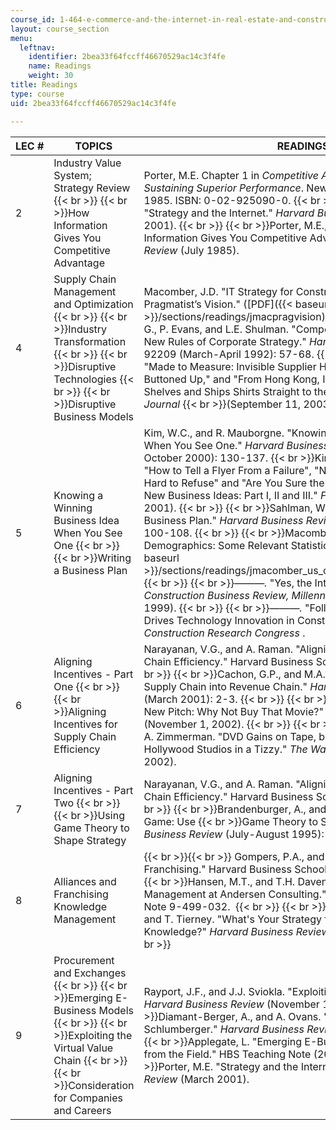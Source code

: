 ```yaml
---
course_id: 1-464-e-commerce-and-the-internet-in-real-estate-and-construction-spring-2004
layout: course_section
menu:
  leftnav:
    identifier: 2bea33f64fccff46670529ac14c3f4fe
    name: Readings
    weight: 30
title: Readings
type: course
uid: 2bea33f64fccff46670529ac14c3f4fe

---
```


| LEC # | TOPICS | READINGS |
| --- | --- | --- |
| 2 | Industry Value System; Strategy Review  {{< br >}}  {{< br >}}How Information Gives You Competitive Advantage | Porter, M.E. Chapter 1 in _Competitive Advantage: Creating and Sustaining Superior Performance_. New York, NY: The Free Press, 1985. ISBN: 0-02-925090-0.  {{< br >}}_  {{< br >}}———._ "Strategy and the Internet." _Harvard Business Review_ (March 2001).  {{< br >}}  {{< br >}}Porter, M.E., and V.E. Millar. "How Information Gives You Competitive Advantage." _Harvard Business Review_ (July 1985).   |
| 4 | Supply Chain Management and Optimization  {{< br >}}  {{< br >}}Industry Transformation  {{< br >}}  {{< br >}}Disruptive Technologies  {{< br >}}  {{< br >}}Disruptive Business Models | Macomber, J.D. "IT Strategy for Construction Companies: A Pragmatist’s Vision." ([PDF]({{< baseurl >}}/sections/readings/jmacpragvision))  {{< br >}}  {{< br >}}Stalk, G., P. Evans, and L.E. Shulman. "Competing on Capabilities: The New Rules of Corporate Strategy." _Harvard Business Review_, no. 92209 (March-April 1992): 57-68.  {{< br >}}  {{< br >}}Kahn, G. "Made to Measure: Invisible Supplier Has Penney's Shirts All Buttoned Up," and "From Hong Kong, It Tracks Sales, Restocks Shelves and Ships Shirts Straight to the Store." _The Wall Street Journal_  {{< br >}}(September 11, 2003). |
| 5 | Knowing a Winning Business Idea When You See One  {{< br >}}  {{< br >}}Writing a Business Plan | Kim, W.C., and R. Mauborgne. "Knowing a Winning Business Idea When You See One." _Harvard Business Review_ (September-October 2000): 130-137.  {{< br >}}Kim, W.C., and R. Mauborgne. "How to Tell a Flyer From a Failure", "Now Name a Price That's Hard to Refuse" and "Are You Sure the World is Ready for You?, New Business Ideas: Part I, II and III." _Financial Times_ (January 2001).  {{< br >}}  {{< br >}}Sahlman, W.A. "How to Write a Great Business Plan." _Harvard Business Review_ (July-August 1997): 100-108.  {{< br >}}  {{< br >}}Macomber, J.D. "US Construction Demographics: Some Relevant Statistics to Consider." ([PDF]({{< baseurl >}}/sections/readings/jmacomber_us_construction_demographics))  {{< br >}}  {{< br >}}_———._ "Yes, the Internet Changes Everything." _Construction Business Review, Millennium Edition_ (December 1999).  {{< br >}}  {{< br >}}_———._ "Follow the Money:  What Really Drives Technology Innovation in Construction." _2003 ASCE Construction Research Congress_ . |
| 6 | Aligning Incentives - Part One  {{< br >}}  {{< br >}}Aligning Incentives for Supply Chain Efficiency | Narayanan, V.G., and A. Raman. "Aligning Incentives for Supply Chain Efficiency." Harvard Business School Note 9-600-110.  {{< br >}}  {{< br >}}Cachon, G.P., and M.A. Lariviere. "Turning the Supply Chain into Revenue Chain." _Harvard Business Review_ (March 2001): 2-3.  {{< br >}}  {{< br >}}Peers, M. "Blockbuster's New Pitch: Why Not Buy That Movie?" _The_ _Wall Street Journal_ (November 1, 2002).  {{< br >}}  {{< br >}}Orwall, B., M. Peers, and A. Zimmerman. "DVD Gains on Tape, but Economics Have Hollywood Studios in a Tizzy." _The Wall Street Journal_ (February 5, 2002). |
| 7 | Aligning Incentives - Part Two  {{< br >}}  {{< br >}}Using Game Theory to Shape Strategy | Narayanan, V.G., and A. Raman. "Aligning Incentives for Supply Chain Efficiency." Harvard Business School Note 9-600-110.  {{< br >}}  {{< br >}}Brandenburger, A., and B. Nalebuff. "The Right Game: Use  {{< br >}}Game Theory to Shape Strategy." _Harvard Business Review_ (July-August 1995): 57-71. |
| 8 | Alliances and Franchising Knowledge Management |  {{< br >}}{{< br >}} Gompers, P.A., and C.M. Conneely. "A Note on Franchising." Harvard Business School Note 297-108.  {{< br >}}  {{< br >}}Hansen, M.T., and T.H. Davenport. "Knowledge Management at Andersen Consulting." Harvard Business School Note 9-499-032.   {{< br >}}  {{< br >}}Hansen, M.T., N. Nohria, and T. Tierney. "What's Your Strategy for Managing Knowledge?" _Harvard Business Review_ (March 1999). {{< br >}}{{< br >}}  |
| 9 | Procurement and Exchanges  {{< br >}}  {{< br >}}Emerging E-Business Models  {{< br >}}  {{< br >}}Exploiting the Virtual Value Chain  {{< br >}}  {{< br >}}Consideration for Companies and Careers | Rayport, J.F., and J.J. Sviokla. "Exploiting the Virtual Value Chain." _Harvard Business Review_ (November 1995).  {{< br >}}  {{< br >}}Diamant-Berger, A., and A. Ovans. "E-Procurement at Schlumberger." _Harvard Business Review_ (May 2000).  {{< br >}}  {{< br >}}Applegate, L. "Emerging E-Business Models: Lessons from the Field." HBS Teaching Note (2001).  {{< br >}}  {{< br >}}Porter, M.E. "Strategy and the Internet." _Harvard Business Review_ (March 2001).
